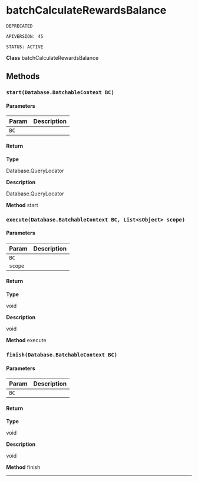 # batchCalculateRewardsBalance

`DEPRECATED`

`APIVERSION: 45`

`STATUS: ACTIVE`



**Class** batchCalculateRewardsBalance

## Methods
### `start(Database.BatchableContext BC)`
#### Parameters

|Param|Description|
|---|---|
|`BC`||

#### Return

**Type**

Database.QueryLocator

**Description**

Database.QueryLocator


**Method** start

### `execute(Database.BatchableContext BC, List<sObject> scope)`
#### Parameters

|Param|Description|
|---|---|
|`BC`||
|`scope`||

#### Return

**Type**

void

**Description**

void


**Method** execute

### `finish(Database.BatchableContext BC)`
#### Parameters

|Param|Description|
|---|---|
|`BC`||

#### Return

**Type**

void

**Description**

void


**Method** finish

---
